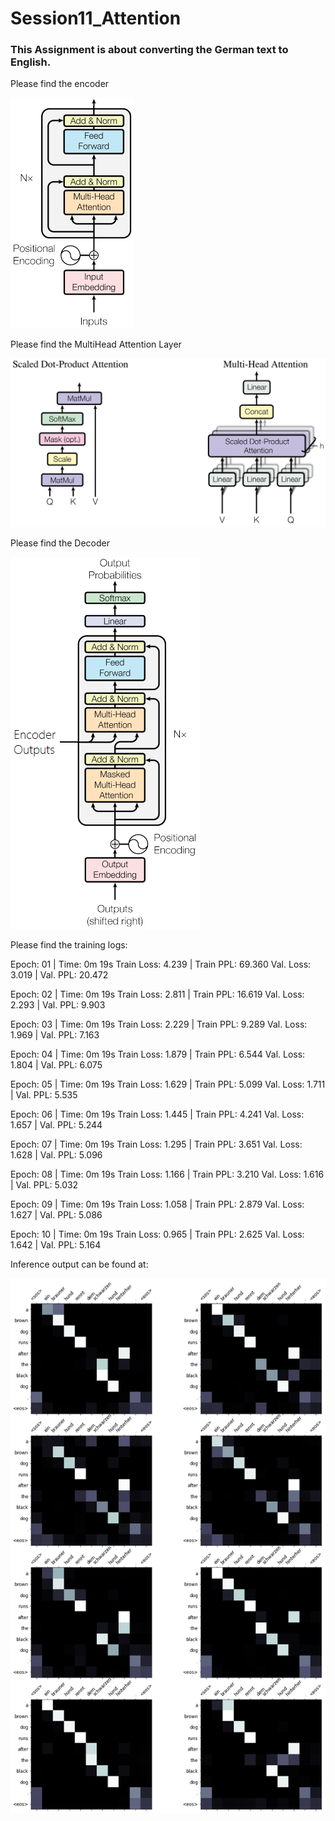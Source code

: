 # Session11_Attention

### This Assignment is about converting the German text to English.


Please find the encoder


![](https://github.com/EVA4Phase2Work/Session11_Attention/blob/main/Images/Encoder.png)



Please find the MultiHead Attention Layer


![](https://github.com/EVA4Phase2Work/Session11_Attention/blob/main/Images/MultiHeadAttentionLayer.png)


Please find the Decoder

![](https://github.com/EVA4Phase2Work/Session11_Attention/blob/main/Images/Decoder.png)

Please find the training logs:


Epoch: 01 | Time: 0m 19s
 Train Loss: 4.239 | Train PPL:  69.360
 Val. Loss: 3.019 |  Val. PPL:  20.472
	 
	 
Epoch: 02 | Time: 0m 19s
	 Train Loss: 2.811 | Train PPL:  16.619
	 Val. Loss: 2.293 |  Val. PPL:   9.903
	 
Epoch: 03 | Time: 0m 19s
	Train Loss: 2.229 | Train PPL:   9.289
	 Val. Loss: 1.969 |  Val. PPL:   7.163
	 
Epoch: 04 | Time: 0m 19s
	Train Loss: 1.879 | Train PPL:   6.544
	 Val. Loss: 1.804 |  Val. PPL:   6.075
	 
Epoch: 05 | Time: 0m 19s
	Train Loss: 1.629 | Train PPL:   5.099
	 Val. Loss: 1.711 |  Val. PPL:   5.535
	 
Epoch: 06 | Time: 0m 19s
	Train Loss: 1.445 | Train PPL:   4.241
	 Val. Loss: 1.657 |  Val. PPL:   5.244
	 
Epoch: 07 | Time: 0m 19s
	Train Loss: 1.295 | Train PPL:   3.651
	 Val. Loss: 1.628 |  Val. PPL:   5.096
	 
	 
Epoch: 08 | Time: 0m 19s
	Train Loss: 1.166 | Train PPL:   3.210
	 Val. Loss: 1.616 |  Val. PPL:   5.032
	 
Epoch: 09 | Time: 0m 19s
	Train Loss: 1.058 | Train PPL:   2.879
	 Val. Loss: 1.627 |  Val. PPL:   5.086
	 
Epoch: 10 | Time: 0m 19s
	Train Loss: 0.965 | Train PPL:   2.625
	 Val. Loss: 1.642 |  Val. PPL:   5.164



Inference output can be found at:

![](https://github.com/EVA4Phase2Work/Session11_Attention/blob/main/Images/Attention.png)

